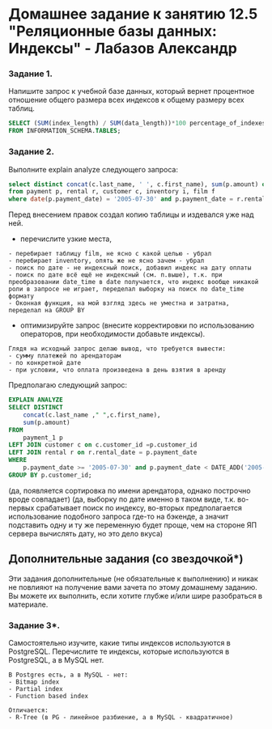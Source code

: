 # Домашнее задание к занятию 12.5 "Реляционные базы данных: Индексы" - Лабазов Александр

### Задание 1.

Напишите запрос к учебной базе данных, который вернет процентное отношение общего размера всех индексов к общему размеру всех таблиц.
```SQL
SELECT (SUM(index_length) / SUM(data_length))*100 percentage_of_indexes
FROM INFORMATION_SCHEMA.TABLES;
```

### Задание 2.

Выполните explain analyze следующего запроса:
```sql
select distinct concat(c.last_name, ' ', c.first_name), sum(p.amount) over (partition by c.customer_id, f.title)
from payment p, rental r, customer c, inventory i, film f
where date(p.payment_date) = '2005-07-30' and p.payment_date = r.rental_date and r.customer_id = c.customer_id and i.inventory_id = r.inventory_id
```
Перед внесением правок создал копию таблицы и издевался уже над ней.

- перечислите узкие места,
```
- перебирает таблицу film, не ясно с какой целью - убрал
- перебирает inventory, опять же не ясно зачем - убрал
- поиск по дате - не индексный поиск, добавил индекс на дату оплаты
- поиск по дате всё ещё не индексный (см. п.выше), т.к. при преобразовании date_time в date получается, что индекс вообще никакой роли в запросе не играет, переделал выборку на поиск по date_time формату
- Оконная функция, на мой взгляд здесь не уместна и затратна, переделал на GROUP BY
```
- оптимизируйте запрос (внесите корректировки по использованию операторов, при необходимости добавьте индексы).
```
Глядя на исходный запрос делаю вывод, что требуется вывести:
- сумму платежей по арендаторам
- по конкретной дате
- при условии, что оплата произведена в день взятия в аренду
```
Предполагаю следующий запрос:
```SQL
EXPLAIN ANALYZE
SELECT DISTINCT 
	concat(c.last_name ," ",c.first_name),
	sum(p.amount)
FROM
	payment_1 p
LEFT JOIN customer c on c.customer_id =p.customer_id  
LEFT JOIN rental r on r.rental_date = p.payment_date 
WHERE 
	p.payment_date >= '2005-07-30' and p.payment_date < DATE_ADD('2005-07-30', INTERVAL 1 DAY)
GROUP BY p.customer_id;
```
(да, появляется сортировка по имени арендатора, однако построчно вроде совпадает)
(да, выборку по дате именно в таком виде, т.к. во-первых срабатывает поиск по индексу, во-вторых предполагается использование подобного запроса где-то на бэкенде, а значит подставить одну и ту же переменную будет проще, чем на стороне ЯП сервера вычислять дату, но это дело вкуса)

## Дополнительные задания (со звездочкой*)
Эти задания дополнительные (не обязательные к выполнению) и никак не повлияют на получение вами зачета по этому домашнему заданию. Вы можете их выполнить, если хотите глубже и/или шире разобраться в материале.

### Задание 3*.

Самостоятельно изучите, какие типы индексов используются в PostgreSQL. Перечислите те индексы, которые используются в PostgreSQL, а в MySQL нет.
```
В Postgres есть, а в MySQL - нет:
- Bitmap index
- Partial index
- Function based index

Отличается:
- R-Tree (в PG - линейное разбиение, а в MySQL - квадратичное)
```